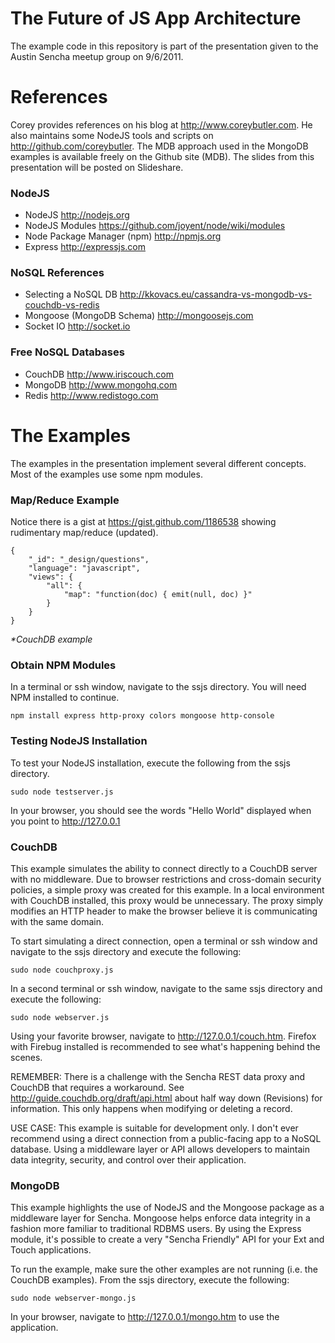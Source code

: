 # The Future of JS App Architecture
The example code in this repository is part of the presentation given to the Austin Sencha meetup group on 9/6/2011.

# References

Corey provides references on his blog at http://www.coreybutler.com. He also maintains some NodeJS tools and scripts on http://github.com/coreybutler.
The MDB approach used in the MongoDB examples is available freely on the Github site (MDB). The slides from this presentation will be posted on Slideshare.

### NodeJS
- NodeJS http://nodejs.org
- NodeJS Modules https://github.com/joyent/node/wiki/modules
- Node Package Manager (npm) http://npmjs.org
- Express http://expressjs.com


### NoSQL References
- Selecting a NoSQL DB http://kkovacs.eu/cassandra-vs-mongodb-vs-couchdb-vs-redis
- Mongoose (MongoDB Schema) http://mongoosejs.com
- Socket IO http://socket.io

### Free NoSQL Databases
- CouchDB http://www.iriscouch.com
- MongoDB http://www.mongohq.com
- Redis http://www.redistogo.com


# The Examples

The examples in the presentation implement several different concepts. Most of the examples use some npm modules.

### Map/Reduce Example
Notice there is a gist at https://gist.github.com/1186538 showing rudimentary map/reduce (updated).

	{
		"_id": "_design/questions",
		"language": "javascript",
		"views": {
       		"all": {
           		"map": "function(doc) { emit(null, doc) }"
       		}
   		}
	}

_*CouchDB example_

### Obtain NPM Modules

In a terminal or ssh window, navigate to the ssjs directory. You will need NPM installed to continue.

	npm install express http-proxy colors mongoose http-console


### Testing NodeJS Installation

To test your NodeJS installation, execute the following from the ssjs directory.

	sudo node testserver.js

In your browser, you should see the words "Hello World" displayed when you point to http://127.0.0.1

### CouchDB

This example simulates the ability to connect directly to a CouchDB server with no middleware. Due to browser restrictions
and cross-domain security policies, a simple proxy was created for this example. In a local environment with CouchDB installed,
this proxy would be unnecessary. The proxy simply modifies an HTTP header to make the browser believe it is communicating with
the same domain.

To start simulating a direct connection, open a terminal or ssh window and navigate to the ssjs directory and execute the following:

	sudo node couchproxy.js

In a second terminal or ssh window, navigate to the same ssjs directory and execute the following:

	sudo node webserver.js

Using your favorite browser, navigate to http://127.0.0.1/couch.htm. Firefox with Firebug installed is recommended to see what's happening behind the scenes.

REMEMBER: There is a challenge with the Sencha REST data proxy and CouchDB that requires a workaround. See http://guide.couchdb.org/draft/api.html about half 
way down (Revisions) for information. This only happens when modifying or deleting a record.

USE CASE: This example is suitable for development only. I don't ever recommend using a direct connection from a public-facing app to a NoSQL database.
Using a middleware layer or API allows developers to maintain data integrity, security, and control over their application. 

### MongoDB

This example highlights the use of NodeJS and the Mongoose package as a middleware layer for Sencha. Mongoose helps enforce data integrity in a fashion
more familiar to traditional RDBMS users. By using the Express module, it's possible to create a very "Sencha Friendly" API for your Ext and Touch applications.

To run the example, make sure the other examples are not running (i.e. the CouchDB examples). From the ssjs directory, execute the following:

	sudo node webserver-mongo.js

In your browser, navigate to http://127.0.0.1/mongo.htm to use the application.
